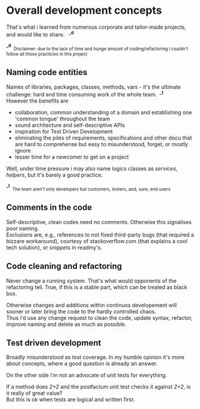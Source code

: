 # Overall development concepts
That's what i learned from numerous corporate and tailor-made projects, and would like to share.&nbsp;&nbsp;&nbsp;<sup>**_d**</sup>

<sup>**_d**</sup><sub>&nbsp;&nbsp;Disclaimer:&nbsp;due to the lack of time and hunge amount of coding/refactoring i couldn't follow all those practicies in this project</sub>

## Naming code entities
Names of libraries, packages, classes, methods, vars - it's the ultimate challenge: hard and time consuming work of the whole team.&nbsp;&nbsp;<sup>**_t**</sup>\
However the benefits are
+ collaboration, common understanding of a domain and establishing one 'common tongue' throughout the team 
+ sound architecture and self-descriptive APIs
+ inspiration for Test Driven Development
+ eliminating the piles of requirements, specifications and other docu that are hard to comprehense but easy to misunderstood, forget, or mostly ignore
+ lesser time for a newcomer to get on a project

Well, under time pressure i may also name logics classes as *services*, *helpers*, but it's barely a good practice.

<sup>**_t**</sup><sub>&nbsp;&nbsp;The team aren't only developers but customers, testers, and, sure, end users</sub>

## Comments in the code
Self-descriptive, clean codes need no comments. Otherwise this signalises poor naming.\
Exclusions are, e.g., references to not fixed third-party bugs (that required a bizzare workaround), courtesy of stackoverflow.com (that explains a cool tech solution), or snippets in readmy's.

## Code cleaning and refactoring
Never change a running system. That's what would opponents of the refactoring tell.
True, if this is a stable part, which can be treated as black box.

Otherwise changes and additions within continuos developement will sooner or later bring the code to the hardly controlled chaos.\
Thus i'd use any change request to clean the code, update syntax, refactor, improve naming and delete as much as possible.

## Test driven development
Broadly misunderstood as test coverage. In my humble opinion it's more about concepts, where a good question is already an answer.

On the other side i'm not an advocate of unit tests for everything. 

If a method does *2+2* and the postfactum unit test checks it against *2+2*, is it really of great value?\
But this is ok when tests are logical and written first. 

